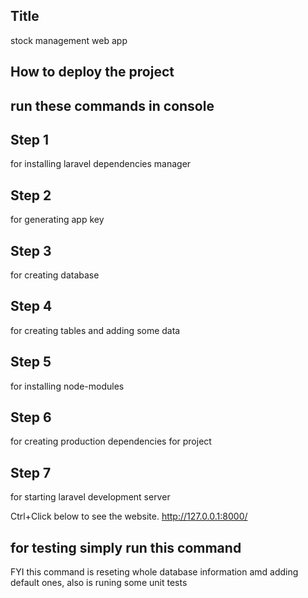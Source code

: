 ## Title
stock management web app

## How to deploy the project
## run these commands in console
## Step 1 
<!--" composer install "--> for installing laravel dependencies manager

## Step 2
<!--" php artisan key:generate "--> for generating app key

## Step 3
<!--" php artisan db:create "--> for creating database

## Step 4
<!--" php artisan migrate:refresh --seed "--> for creating tables and adding some data

## Step 5
<!--" npm install "--> for installing node-modules

## Step 6
<!--" npm run prod "--> for creating production dependencies for project

## Step 7
<!--" php artisan serve "--> for starting laravel development server

Ctrl+Click below to see the website.
http://127.0.0.1:8000/


## for testing simply run this command
<!--" php artisan test "--> FYI this command is reseting whole database information amd adding default ones, also is runing some unit tests
